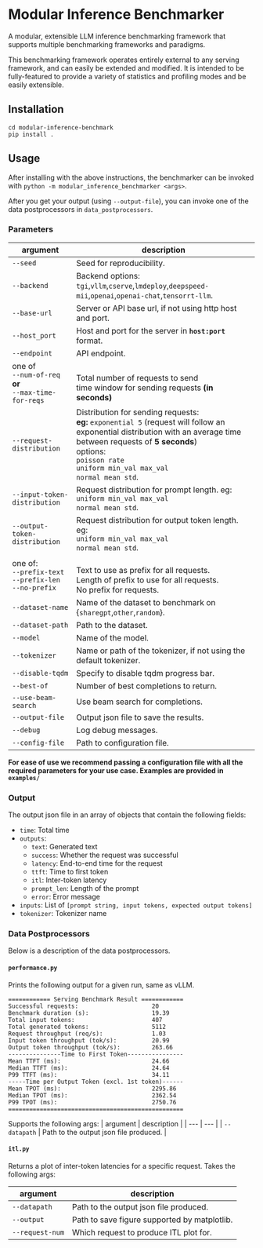 # Modular Inference Benchmarker
A modular, extensible LLM inference benchmarking framework that supports multiple benchmarking frameworks and paradigms.

This benchmarking framework operates entirely external to any serving framework, and can easily be extended and modified. It is intended to be fully-featured to provide a variety of statistics and profiling modes and be easily extensible.

## Installation
```
cd modular-inference-benchmark
pip install .
```

## Usage
After installing with the above instructions, the benchmarker can be invoked with `python -m modular_inference_benchmarker <args>`.

After you get your output (using `--output-file`), you can invoke one of the data postprocessors in `data_postprocessors`.

### Parameters
| argument | description |
| --- | --- |
| `--seed` | Seed for reproducibility. |
| `--backend` | Backend options: `tgi`,`vllm`,`cserve`,`lmdeploy`,`deepspeed-mii`,`openai`,`openai-chat`,`tensorrt-llm`. |
| `--base-url` | Server or API base url, if not using http host and port. |
| `--host_port` | Host and port for the server in **`host:port`** format. |
| `--endpoint` | API endpoint. |
| one of <br> `--num-of-req` **or** <br> `--max-time-for-reqs` | <br> Total number of requests to send <br> time window for sending requests **(in seconds)** |
| `--request-distribution` | Distribution for sending requests: <br> **eg:** `exponential 5` (request will follow an exponential distribution with an average time between requests of **5 seconds**) <br> options: <br> `poisson rate` <br> `uniform min_val max_val` <br> `normal mean std`. | 
| `--input-token-distribution` | Request distribution for prompt length. eg: <br> `uniform min_val max_val` <br> `normal mean std`. |
| `--output-token-distribution` | Request distribution for output token length. eg: <br> `uniform min_val max_val` <br> `normal mean std`. |
| one of:<br>`--prefix-text`<br>`--prefix-len`<br>`--no-prefix` | <br> Text to use as prefix for all requests. <br> Length of prefix to use for all requests. <br> No prefix for requests. |
| `--dataset-name` | Name of the dataset to benchmark on <br> {`sharegpt`,`other`,`random`}. |
| `--dataset-path` | Path to the dataset. |
| `--model` | Name of the model. |
| `--tokenizer` | Name or path of the tokenizer, if not using the default tokenizer. |
| `--disable-tqdm` | Specify to disable tqdm progress bar. |
| `--best-of` | Number of best completions to return. |
| `--use-beam-search` | Use beam search for completions. |
| `--output-file` | Output json file to save the results. |
| `--debug` | Log debug messages. |
| `--config-file` | Path to configuration file. |

**For ease of use we recommend passing a configuration file with all the required parameters for your use case. Examples are provided in `examples/`**

### Output
The output json file in an array of objects that contain the following fields:<br>
* `time`: Total time
* `outputs`: 
    * `text`: Generated text
    * `success`: Whether the request was successful
    * `latency`: End-to-end time for the request
    * `ttft`: Time to first token
    * `itl`: Inter-token latency
    * `prompt_len`: Length of the prompt
    * `error`: Error message
* `inputs`: List of `[prompt string, input tokens, expected output tokens]`
* `tokenizer`: Tokenizer name

### Data Postprocessors
Below is a description of the data postprocessors.

#### `performance.py`
Prints the following output for a given run, same as vLLM.

```
============ Serving Benchmark Result ============
Successful requests:                     20
Benchmark duration (s):                  19.39
Total input tokens:                      407
Total generated tokens:                  5112
Request throughput (req/s):              1.03
Input token throughput (tok/s):          20.99
Output token throughput (tok/s):         263.66
---------------Time to First Token----------------
Mean TTFT (ms):                          24.66
Median TTFT (ms):                        24.64
P99 TTFT (ms):                           34.11
-----Time per Output Token (excl. 1st token)------
Mean TPOT (ms):                          2295.86
Median TPOT (ms):                        2362.54
P99 TPOT (ms):                           2750.76
==================================================
```

Supports the following args:
| argument | description |
| --- | --- |
| `--datapath` | Path to the output json file produced. |

#### `itl.py`

Returns a plot of inter-token latencies for a specific request. Takes the following args:


| argument | description |
| --- | --- |
| `--datapath` | Path to the output json file produced. |
| `--output` | Path to save figure supported by matplotlib. |
| `--request-num` | Which request to produce ITL plot for. |